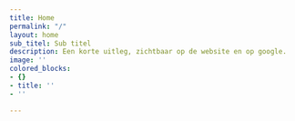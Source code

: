 ```yaml
---
title: Home
permalink: "/"
layout: home
sub_titel: Sub titel
description: Een korte uitleg, zichtbaar op de website en op google.
image: ''
colored_blocks:
- {}
- title: ''
- ''

---
```

